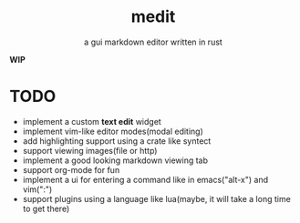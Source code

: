 <div align="center">
    <h1>medit</h1>
    <p>a gui markdown editor written in rust</p>
</div>

**WIP**

# TODO
- implement a custom **text edit** widget
- implement vim-like editor modes(modal editing)
- add highlighting support using a crate like syntect
- support viewing images(file or http)
- implement a good looking markdown viewing tab
- support org-mode for fun
- implement a ui for entering a command like in emacs("alt-x") and vim(":")
- support plugins using a language like lua(maybe, it will take a long time to get there)
